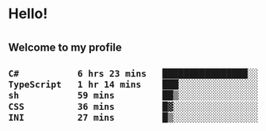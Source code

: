 
<h1>Hello!<h1>
<h2>Welcome to my profile<h2>

<!--START_SECTION:waka-->

```txt
C#           6 hrs 23 mins   ████████████████░░░░░░░░░   64.48 %
TypeScript   1 hr 14 mins    ███░░░░░░░░░░░░░░░░░░░░░░   12.52 %
sh           59 mins         ██▒░░░░░░░░░░░░░░░░░░░░░░   09.93 %
CSS          36 mins         █▓░░░░░░░░░░░░░░░░░░░░░░░   06.08 %
INI          27 mins         █▒░░░░░░░░░░░░░░░░░░░░░░░   04.69 %
```

<!--END_SECTION:waka-->
